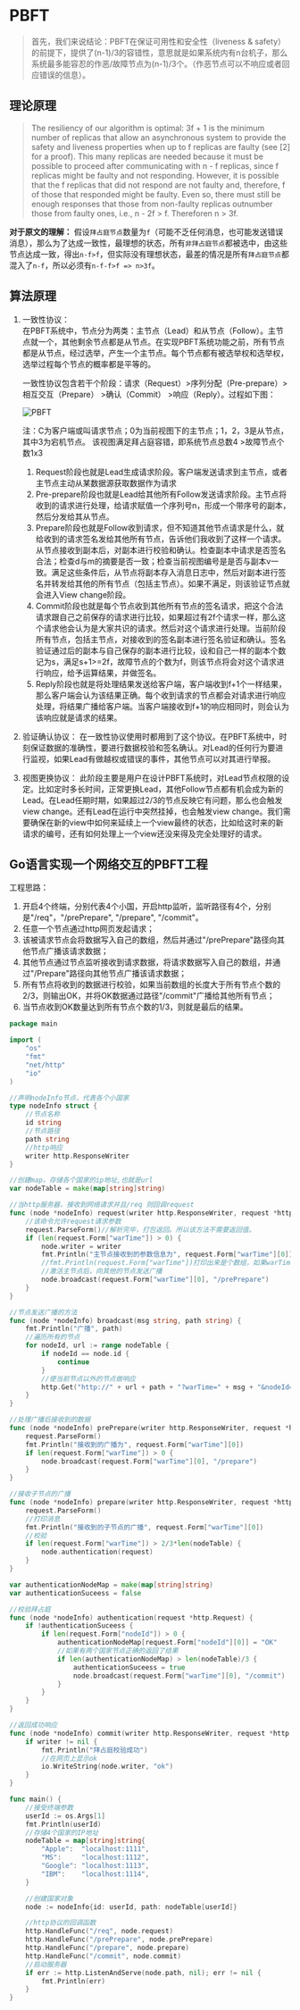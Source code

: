 # PBFT

> 首先，我们来说结论：PBFT在保证可用性和安全性（liveness & safety）的前提下，提供了(n-1)/3的容错性，意思就是如果系统内有n台机子，那么系统最多能容忍的作恶/故障节点为(n-1)/3个。（作恶节点可以不响应或者回应错误的信息）。

## 理论原理

> The resiliency of our algorithm is optimal: 3f + 1 is the minimum number of replicas that allow an asynchronous system to provide the safety and liveness properties when up to f replicas are faulty (see [2] for a proof). This many replicas are needed because it must be possible to proceed after communicating with n - f replicas, since f replicas might be faulty and not responding. However, it is possible that the f replicas that did not respond are not faulty and, therefore, f of those that responded might be faulty. Even so, there must still be enough responses that those from non-faulty replicas outnumber those from faulty ones, i.e., n - 2f > f. Thereforen n > 3f.

**对于原文的理解：**
假设`拜占庭节点`数量为`f`（可能不乏任何消息，也可能发送错误消息），那么为了达成一致性，最理想的状态，所有`非拜占庭节点`都被选中，由这些节点达成一致，得出`n-f>f`，但实际没有理想状态，最差的情况是所有`拜占庭节点`都混入了`n-f`，所以必须有`n-f-f>f => n>3f`。 

## 算法原理

1. 一致性协议：  
   在PBFT系统中，节点分为两类：主节点（Lead）和从节点（Follow）。主节点就一个，其他剩余节点都是从节点。在实现PBFT系统功能之前，所有节点都是从节点，经过选举，产生一个主节点。每个节点都有被选举权和选举权，选举过程每个节点的概率都是平等的。  

   一致性协议包含若干个阶段：请求（Request）>序列分配（Pre-prepare）>相互交互（Prepare） >确认（Commit） >响应（Reply）。过程如下图：

   ![PBFT](../images/共识机制/PBFT/PBFT.jpg)

   注：C为客户端或叫请求节点；0为当前视图下的主节点；1，2，3是从节点，其中3为宕机节点。
   该视图满足拜占庭容错，即系统节点总数4 >故障节点个数1x3

   1. Request阶段也就是Lead生成请求阶段。客户端发送请求到主节点，或者主节点主动从某数据源获取数据作为请求
   2. Pre-prepare阶段也就是Lead给其他所有Follow发送请求阶段。主节点将收到的请求进行处理，给请求赋值一个序列号n，形成一个带序号的副本，然后分发给其从节点。
   3. Prepare阶段也就是Follow收到请求，但不知道其他节点请求是什么，就给收到的请求签名发给其他所有节点，告诉他们我收到了这样一个请求。从节点接收到副本后，对副本进行校验和确认。检查副本中请求是否签名合法；检查d与m的摘要是否一致；检查当前视图编号是是否与副本v一致。满足这些条件后，从节点将副本存入消息日志中，然后对副本进行签名并转发给其他的所有节点（包括主节点）。如果不满足，则该验证节点就会进入View change阶段。
   4. Commit阶段也就是每个节点收到其他所有节点的签名请求，把这个合法请求跟自己之前保存的请求进行比较，如果超过有2f个请求一样，那么这个请求他会认为是大家共识的请求。然后对这个请求进行处理。当前阶段所有节点，包括主节点，对接收到的签名副本进行签名验证和确认。签名验证通过后的副本与自己保存的副本进行比较，设和自己一样的副本个数记为s，满足s+1>=2f，故障节点的个数为f，则该节点将会对这个请求进行响应，给予运算结果，并做签名。
   5. Reply阶段也就是将处理结果发送给客户端，客户端收到f+1个一样结果，那么客户端会认为该结果正确。每个收到请求的节点都会对请求进行响应处理，将结果广播给客户端。当客户端接收到f+1的响应相同时，则会认为该响应就是请求的结果。

2. 验证确认协议：
   在一致性协议使用时都用到了这个协议。在PBFT系统中，时刻保证数据的准确性，要进行数据校验和签名确认。对Lead的任何行为要进行监视，如果Lead有做越权或错误的事件，其他节点可以对其进行举报。

3. 视图更换协议：
   此阶段主要是用户在设计PBFT系统时，对Lead节点权限的设定。比如定时多长时间，正常更换Lead，其他Follow节点都有机会成为新的Lead。在Lead任期时期，如果超过2/3的节点反映它有问题，那么也会触发view change。还有Lead在运行中突然挂掉，也会触发view change。我们需要确保在新的view中如何来延续上一个view最终的状态，比如给这时来的新请求的编号，还有如何处理上一个view还没来得及完全处理好的请求。

## Go语言实现一个网络交互的PBFT工程

工程思路：

1. 开启4个终端，分别代表4个小国，开启http监听，监听路径有4个，分别是"/req"，"/prePrepare", "/prepare", "/commit"。
2. 任意一个节点通过http网页发起请求；
3. 该被请求节点会将数据写入自己的数组，然后并通过"/prePrepare"路径向其他节点广播该请求数据；
4. 其他节点通过节点监听接收到请求数据，将请求数据写入自己的数组，并通过"/Prepare"路径向其他节点广播该请求数据；
5. 所有节点将收到的数据进行校验，如果当前数组的长度大于所有节点个数的2/3，则输出OK，并将OK数据通过路径"/commit"广播给其他所有节点；
6. 当节点收到OK数量达到所有节点个数的1/3，则就是最后的结果。

```go
package main

import (
    "os"
    "fmt"
    "net/http"
    "io"
)

//声明nodeInfo节点，代表各个小国家
type nodeInfo struct {
    //节点名称
    id string
    //节点路径
    path string
    //http响应
    writer http.ResponseWriter
}

//创建map，存储各个国家的ip地址,也就是url
var nodeTable = make(map[string]string)

//当http服务器，接收到网络请求并且/req 则回调request
func (node *nodeInfo) request(writer http.ResponseWriter, request *http.Request) {
    //该命令允许request请求参数
    request.ParseForm()//解析完毕，打包返回。所以该方法不需要返回值。
    if (len(request.Form["warTime"]) > 0) {
        node.writer = writer
        fmt.Println("主节点接收到的参数信息为", request.Form["warTime"][0])
        //fmt.Println(request.Form["warTime"])打印出来是个数组，如果warTime=1111&2222等等，等号后边的是数组，warTime是map的key
        //激活主节点后，向其他的节点发送广播
        node.broadcast(request.Form["warTime"][0], "/prePrepare")
    }
}

//节点发送广播的方法
func (node *nodeInfo) broadcast(msg string, path string) {
    fmt.Println("广播", path)
    //遍历所有的节点
    for nodeId, url := range nodeTable {
        if nodeId == node.id {
            continue
        }
        //使当前节点以外的节点做响应
        http.Get("http://" + url + path + "?warTime=" + msg + "&nodeId=" + node.id)
    }
}

//处理广播后接收到的数据
func (node *nodeInfo) prePrepare(writer http.ResponseWriter, request *http.Request) {
    request.ParseForm()
    fmt.Println("接收到的广播为", request.Form["warTime"][0])
    if len(request.Form["warTime"]) > 0 {
        node.broadcast(request.Form["warTime"][0], "/prepare")
    }
}

//接收子节点的广播
func (node *nodeInfo) prepare(writer http.ResponseWriter, request *http.Request) {
    request.ParseForm()
    //打印消息
    fmt.Println("接收到的子节点的广播", request.Form["warTime"][0])
    //校验
    if len(request.Form["warTime"]) > 2/3*len(nodeTable) {
        node.authentication(request)
    }
}

var authenticationNodeMap = make(map[string]string)
var authenticationSuceess = false

//校验拜占庭
func (node *nodeInfo) authentication(request *http.Request) {
    if !authenticationSuceess {
        if len(request.Form["nodeId"]) > 0 {
            authenticationNodeMap[request.Form["nodeId"][0]] = "OK"
            //如果有两个国家节点正确的返回了结果
            if len(authenticationNodeMap) > len(nodeTable)/3 {
                authenticationSuceess = true
                node.broadcast(request.Form["warTime"][0], "/commit")
            }
        }
    }
}

//返回成功响应
func (node *nodeInfo) commit(writer http.ResponseWriter, request *http.Request) {
    if writer != nil {
        fmt.Println("拜占庭校验成功")
        //在网页上显示ok
        io.WriteString(node.writer, "ok")
    }
}

func main() {
    //接受终端参数
    userId := os.Args[1]
    fmt.Println(userId)
    //存储4个国家的IP地址
    nodeTable = map[string]string{
        "Apple":  "localhost:1111",
        "MS":     "localhost:1112",
        "Google": "localhost:1113",
        "IBM":    "localhost:1114",
    }

    //创建国家对象
    node := nodeInfo{id: userId, path: nodeTable[userId]}

    //http协议的回调函数
    http.HandleFunc("/req", node.request)
    http.HandleFunc("/prePrepare", node.prePrepare)
    http.HandleFunc("/prepare", node.prepare)
    http.HandleFunc("/commit", node.commit)
    //启动服务器
    if err := http.ListenAndServe(node.path, nil); err != nil {
        fmt.Println(err)
    }
}
```